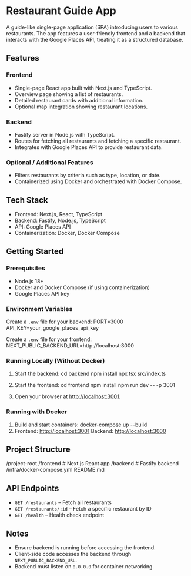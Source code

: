 # Restaurant Guide App

A guide-like single-page application (SPA) introducing users to various restaurants. The app features a user-friendly frontend and a backend that interacts with the Google Places API, treating it as a structured database.

## Features

### Frontend

- Single-page React app built with Next.js and TypeScript.
- Overview page showing a list of restaurants.
- Detailed restaurant cards with additional information.
- Optional map integration showing restaurant locations.

### Backend

- Fastify server in Node.js with TypeScript.
- Routes for fetching all restaurants and fetching a specific restaurant.
- Integrates with Google Places API to provide restaurant data.

### Optional / Additional Features

- Filters restaurants by criteria such as type, location, or date.
- Containerized using Docker and orchestrated with Docker Compose.

## Tech Stack

- Frontend: Next.js, React, TypeScript
- Backend: Fastify, Node.js, TypeScript
- API: Google Places API
- Containerization: Docker, Docker Compose

## Getting Started

### Prerequisites

- Node.js 18+
- Docker and Docker Compose (if using containerization)
- Google Places API key

### Environment Variables

Create a `.env` file for your backend:
PORT=3000
API_KEY=your_google_places_api_key

Create a `.env` file for your frontend:
NEXT_PUBLIC_BACKEND_URL=http://localhost:3000

### Running Locally (Without Docker)

1. Start the backend:
   cd backend
   npm install
   npx tsx src/index.ts

2. Start the frontend:
   cd frontend
   npm install
   npm run dev -- -p 3001

3. Open your browser at [http://localhost:3001](http://localhost:3001).

### Running with Docker

1. Build and start containers:
   docker-compose up --build
2. Frontend: [http://localhost:3001](http://localhost:3001)
   Backend: [http://localhost:3000](http://localhost:3000)

## Project Structure

/project-root
/frontend # Next.js React app
/backend # Fastify backend
/infra/docker-compose.yml
README.md

## API Endpoints

- `GET /restaurants` – Fetch all restaurants
- `GET /restaurants/:id` – Fetch a specific restaurant by ID
- `GET /health` – Health check endpoint

## Notes

- Ensure backend is running before accessing the frontend.
- Client-side code accesses the backend through `NEXT_PUBLIC_BACKEND_URL`.
- Backend must listen on `0.0.0.0` for container networking.
